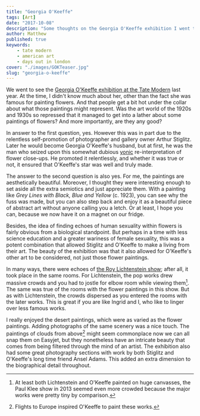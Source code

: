 ```yaml
---
title: "Georgia O'Keeffe"
tags: [Art]
date: "2017-10-08"
description: "Some thoughts on the Georgia O'Keeffe exhibition I went to at Tate Modern last year."
author: Matthew
published: true
keywords:
    - tate modern
    - american art
    - days out in london
cover: "./images/GOKTeaser.jpg"
slug: "georgia-o-keeffe" 
---
```

We went to see the [Georgia O'Keeffe exhibition at the Tate Modern](http://www.tate.org.uk/whats-on/tate-modern/exhibition/georgia-okeeffe) last year. At the time, I didn't know much about her, other than the fact she was famous for painting flowers. And that people get a bit hot under the collar about what those paintings might represent. Was the art world of the 1920s and 1930s so repressed that it managed to get into a lather about some paintings of flowers? And more importantly, are they any good?

In answer to the first question, yes. However this was in part due to the relentless self-promotion of photographer and gallery owner Arthur Stiglitz. Later he would become Georgia O'Keeffe's husband, but at first, he was the man who seized upon this somewhat dubious [yonic](https://en.wiktionary.org/wiki/yonic) re-interpretation of flower close-ups. He promoted it relentlessly, and whether it was true or not, it ensured that O'Keeffe's star was well and truly made.

The answer to the second question is also yes. For me, the paintings are aesthetically beautiful. Moreover, I thought they were interesting enough to set aside all the extra semiotics and just appreciate them. With a painting like *Grey Lines with Black, Blue and Yellow* (c. 1923), you can see why the fuss was made, but you can also step back and enjoy it as a beautiful piece of abstract art without anyone calling you a letch. Or at least, I hope you can, because we now have it on a magnet on our fridge.

Besides, the idea of finding echoes of human sexuality within flowers is fairly obvious from a biological standpoint. But perhaps in a time with less science education and a greater wariness of female sexuality, this was a potent combination that allowed Stiglitz and O'Keeffe to make a living from their art. The beauty of the exhibition was that it also allowed for O'Keeffe's other art to be considered, not just those flower paintings.

In many ways, there were echoes of [the Roy Lichtenstein show](lichtenstein-at-tate-modern); after all, it took place in the same rooms. For Lichtenstein, the pop works drew massive crowds and you had to jostle for elbow room while viewing them[^1]. The same was true of the rooms with the flower paintings in this show. But as with Lichtenstein, the crowds dispersed as you entered the rooms with the later works. This is great if you are like Ingrid and I, who like to linger over less famous works.

I really enjoyed the desert paintings, which were as varied as the flower paintings. Adding photographs of the same scenery was a nice touch. The paintings of clouds from above[^2] might seem commonplace now we can all snap them on Easyjet, but they nonetheless have an intricate beauty that comes from being filtered through the mind of an artist. The exhibition also had some great photography sections with work by both Stiglitz and O'Keeffe's long time friend Ansel Adams. This added an extra dimension to the biographical detail throughout.

[^1]: At least both Lichtenstein and O'Keeffe painted on huge canvasses, the Paul Klee show in 2013 seemed even more crowded because the major works were pretty tiny by comparison.
[^2]: Flights to Europe inspired O'Keeffe to paint these works.